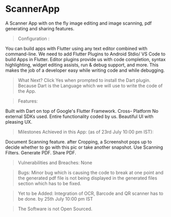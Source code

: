 # ScannerApp
A Scanner App with on the fly image editing and image scanning, pdf generating and sharing features.

>Configuration :

You can build apps with Flutter using any text editor combined with command-line.
We need to add Flutter Plugins to Android Stdio/ VS Code to build Apps in Flutter.
Editor plugins provide us with code completion, syntax highlighting, widget editing assists, run & debug support, and more.
This makes the job of a developer easy while writing code and while debugging.

>What Next?
Click Yes when prompted to install the Dart plugin.
Because Dart is the Language which we will use to write the code of the  App.


>Features:

Built with Dart on top of Google's Flutter Framework.
Cross- Platform
No external SDKs used.
Entire functionality coded by us.
Beautiful UI with pleasing UX.


>Milestones Achieved in this App: (as of 23rd July 10:00 pm IST):

Document Scanning feature. 
after Cropping, a Screenshot pops up to decide whether to go with this pic or take another snapshot.
Use Scanning Filters.
Generate PDF.
Share PDF.

>Vulnerabilities and Breaches:
None

>Bugs:
Minor bug which is causing the code to break at one point and the generated pdf file is not being displayed in the generated files section which has to be fixed.


>Yet to be Added:
Integration of OCR, Barcode and QR scanner has to be done. by 25th July 10:00 pm IST


>The Software is not Open Sourced.

